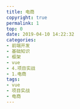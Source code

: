 ```yaml
---
title: 电商
copyright: true
permalink: 1
top: 0
date: 2019-04-10 14:22:32
categories:
- 前端开发
- 基础知识
- 框架
- vue
- 4.项目实战
- 1.电商
tags:
- vue
- 项目实战
- 电商
---
```

